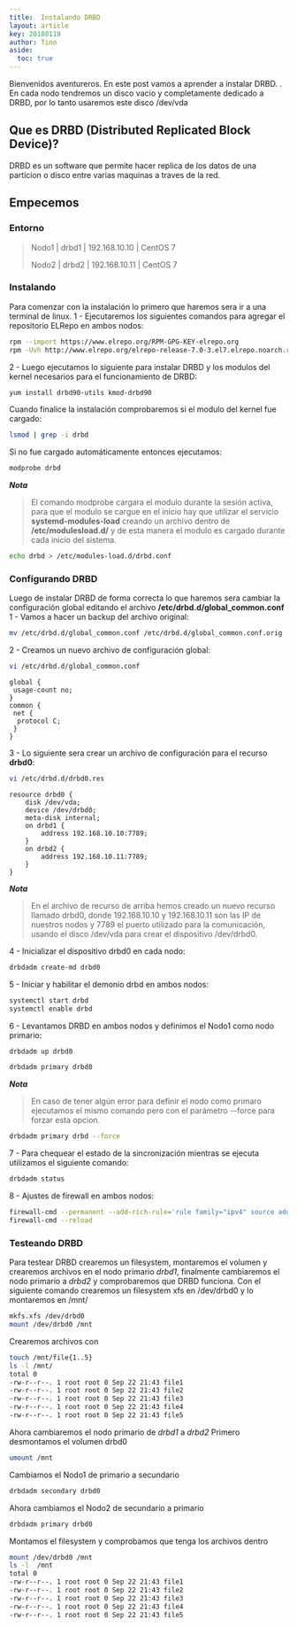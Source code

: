 ```yaml
---
title:  Instalando DRBD
layout: article
key: 20180119
author: Tino
aside:
  toc: true
---
```


Bienvenidos aventureros.
En este post vamos a aprender a instalar DRBD. <!--more-->.
En cada nodo tendremos un disco vacio y completamente dedicado a DRBD, por lo tanto usaremos este disco /dev/vda

## Que es DRBD (Distributed Replicated Block Device)?

DRBD es un software que permite hacer replica de los datos de una particion o disco entre varias maquinas a traves de la red.

## Empecemos
### Entorno
> Nodo1 | drbd1 | 192.168.10.10 | CentOS 7
>
> Nodo2 | drbd2 | 192.168.10.11 | CentOS 7

### Instalando
Para comenzar con la instalación lo primero que haremos sera ir a una terminal de linux.
1 - Ejecutaremos los siguientes comandos para agregar el repositorio ELRepo en ambos nodos:
~~~ bash
rpm --import https://www.elrepo.org/RPM-GPG-KEY-elrepo.org
rpm -Uvh http://www.elrepo.org/elrepo-release-7.0-3.el7.elrepo.noarch.rpm
~~~

2 - Luego ejecutamos lo siguiente para instalar DRBD y los modulos del kernel necesarios para el funcionamiento de DRBD:
~~~ bash
yum install drbd90-utils kmod-drbd90
~~~

Cuando finalice la instalación comprobaremos si el modulo del kernel fue cargado:
~~~ bash
lsmod | grep -i drbd
~~~

Si no fue cargado automáticamente entonces ejecutamos:
~~~ bash
modprobe drbd
~~~

***Nota***
> El comando modprobe cargara el modulo durante la sesión activa, para que el modulo se cargue en el inicio hay que utilizar el servicio **systemd-modules-load** creando un archivo dentro de **/etc/modulesload.d/** y de esta manera el modulo es cargado durante cada inicio del sistema.

~~~ bash
echo drbd > /etc/modules-load.d/drbd.conf
~~~

### Configurando DRBD
Luego de instalar DRBD de forma correcta lo que haremos sera cambiar la configuración global editando el archivo **/etc/drbd.d/global_common.conf**
1 - Vamos a hacer un backup del archivo original:
~~~ bash
mv /etc/drbd.d/global_common.conf /etc/drbd.d/global_common.conf.orig
~~~

2 - Creamos un nuevo archivo de configuración global:
~~~ bash
vi /etc/drbd.d/global_common.conf
~~~
~~~
global {
 usage-count no;
}
common {
 net {
  protocol C;
 }
}
~~~

3 - Lo siguiente sera crear un archivo de configuración para el recurso **drbd0**:
~~~ bash
vi /etc/drbd.d/drbd0.res
~~~
~~~
resource drbd0 {
	disk /dev/vda;
	device /dev/drbd0;
	meta-disk internal;
	on drbd1 {
		address 192.168.10.10:7789;
	}
	on drbd2 {
		address 192.168.10.11:7789;
	}
}
~~~

***Nota***
>  En el archivo de recurso de arriba hemos creado un nuevo recurso llamado drbd0, donde 192.168.10.10 y 192.168.10.11 son las IP de nuestros nodos y 7789 el puerto utilizado para la comunicación, usando el disco /dev/vda para crear el dispositivo /dev/drbd0.

4 - Inicializar el dispositivo drbd0 en cada nodo:

~~~ bash
drbdadm create-md drbd0
~~~

5 - Iniciar y habilitar el demonio drbd en ambos nodos:
~~~ bash
systemctl start drbd
systemctl enable drbd
~~~

6 - Levantamos DRBD en ambos nodos y definimos el Nodo1 como nodo primario:
~~~ bash
drbdadm up drbd0
~~~
~~~ bash
drbdadm primary drbd0
~~~

***Nota***
>  En caso de tener algún error para definir el nodo como primaro ejecutamos el mismo comando pero con el parámetro --force para forzar esta opcion.

~~~ bash
drbdadm primary drbd --force
~~~

7 - Para chequear el estado de la sincronización mientras se ejecuta utilizamos el siguiente comando:
~~~ bash
drbdadm status
~~~

8 - Ajustes de firewall en ambos nodos:
~~~ bash
firewall-cmd --permanent --add-rich-rule='rule family="ipv4" source address="ip_nodo" port port="7789" protocol="tcp" accept'
firewall-cmd --reload
~~~

### Testeando DRBD

Para testear DRBD crearemos un filesystem, montaremos el volumen y crearemos archivos en el nodo primario _drbd1_, finalmente cambiaremos el nodo primario a _drbd2_ y comprobaremos que DRBD funciona.
Con el siguiente comando crearemos un filesystem xfs en /dev/drbd0 y lo montaremos en /mnt/
~~~ bash
mkfs.xfs /dev/drbd0
mount /dev/drbd0 /mnt
~~~

Crearemos archivos con
~~~ bash
touch /mnt/file{1..5}
ls -l /mnt/
total 0
-rw-r--r--. 1 root root 0 Sep 22 21:43 file1
-rw-r--r--. 1 root root 0 Sep 22 21:43 file2
-rw-r--r--. 1 root root 0 Sep 22 21:43 file3
-rw-r--r--. 1 root root 0 Sep 22 21:43 file4
-rw-r--r--. 1 root root 0 Sep 22 21:43 file5
~~~

Ahora cambiaremos el nodo primario de _drbd1_ a _drbd2_
Primero desmontamos el volumen drbd0
~~~ bash
umount /mnt
~~~

Cambiamos el Nodo1 de primario a secundario
~~~ bash
drbdadm secondary drbd0
~~~

Ahora cambiamos el Nodo2 de secundario a primario
~~~ bash
drbdadm primary drbd0
~~~

Montamos el filesystem y comprobamos que tenga los archivos dentro
~~~ bash
mount /dev/drbd0 /mnt
ls -l  /mnt
total 0
-rw-r--r--. 1 root root 0 Sep 22 21:43 file1
-rw-r--r--. 1 root root 0 Sep 22 21:43 file2
-rw-r--r--. 1 root root 0 Sep 22 21:43 file3
-rw-r--r--. 1 root root 0 Sep 22 21:43 file4
-rw-r--r--. 1 root root 0 Sep 22 21:43 file5
~~~

